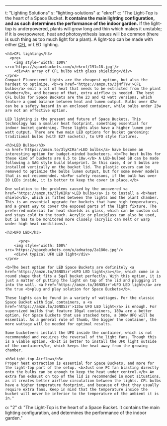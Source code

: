 ---
t: "Lighting Solutions"
s: "lighting-solutions"
a: "ekrof"
c: "The Light-Top is the heart of a Space Bucket. <b>It contains the main lighting configuration, and as such determines the performance of the indoor garden.</b> If the light-top is underpowered, plants will grow long and thin which makes it unstable; if it is overpowered, heat and photosynthesis issues will be common (there is such thing as too much light for a plant). A light-top can be made with either <a href='https://amzn.to/3jMfTYw'>CFL</a> or LED lighting.

    <h3>CFL lighting</h3>
      <pre>
        <img style='width: 100%' src='https://spacebuckets.com/u/ekrof/191c18.jpg'/>
        <div>An array of CFL bulbs with glass shielding</div>
    </pre>
    Compact Fluorescent Lights are the cheapest option, but also the hardest to optimize. <b><a href='https://amzn.to/3jMfTYw'>CFL bulbs</a> emit a lot of heat that needs to be extracted from the plant chamber</b>, and because of that, extra airflow is needed. The best CFL bulbs for Space Buckets are the 23 and 42 watt versions, which feature a good balance between heat and lumen output. Bulbs over 42w can be a safety hazard in an enclosed container, while bulbs under 23w are not an effective option.

    LED lighting is the present and future of Space Buckets. This technology has a smaller heat footprint, something essential for indoor bucket gardening. These lights also have a higher lumen per watt output. There are two main LED options for bucket gardening: traditional bulbs (with E27 sockets), to UFO style fixtures.

    <h3>LED Bulbs</h3>
    <a href='https://amzn.to/3lyKIRa'>LED bulbs</a> have become an interesting option for budget-minded bucketeers. <b>The best bulbs for these kind of buckets are 8.5 to 10w.</b> A LED-bulbed SB can be made following a SAG style build blueprint. In this case, 4 or 5 bulbs are installed vertically on the bucket lid. The plastic covers can be removed to optimize the bulbs lumen output, but for some newer models that is not recommended. <b>For safety reasons, if the bulb has over 20 LEDs inside, it is better to keep the cover in place.</b>

    One solution to the problems caused by the uncovered <a href='https://amzn.to/3lyKIRa'>LED bulbs</a> is to install a <b>heat shield</b>, which is fitted between the lights and the plant chamber. This is an essential upgrade for buckets that have high temperatures, and a great way to cover the exposed parts of the light fixture. The preferred material for heat shields is glass, which can be custom cut and stays cold to the touch. Acrylic or plexiglass can also be used, but is has to be monitored more closely (acrylic can melt or warp under high heat conditions).

    <h3>UFO LED</h3>

          <pre>
        <img style='width: 100%' src='https://spacebuckets.com/u/adnatop/2a180e.jpg'/>
        <div>A typical UFO LED light</div>
    </pre>

    <b>The best option for LED Space Buckets are definitely <a href='https://amzn.to/36NO5zr'>UFO LED light</a></b>, which come in a round shape that fits a 5gal bucket perfectly. With this option, it is just a matter of putting the light on top of the lid and plugging it into the wall. <a href='https://amzn.to/36NO5zr'>UFO LED light</a> are the true <b>plug and play solution for Space Buckets</b>.

    These lights can be found in a variety of wattages. For the classic Space Bucket with 5gal containers, a <a href='https://amzn.to/36NO5zr'>135w UFO LED light</a> is enough. For supersized builds that feature 10gal containers, 180w are a better option. For Space Buckets that use stacked tote, a 300w UFO will be essential. As a general rule of thumb, the bigger the container, the more wattage will be needed for optimal results.

    Some bucketeers install the UFO inside the container, which is not recommended and requires the reversal of the light fans. Though this is a viable option, <b>it is better to install the UFO light outside of the container</b>, which keeps the heat away from the growing chamber.

    <h3>Light-top Airflow</h3>
    Proper heat extraction is essential for Space Buckets, and more for the light-top part of the setup. <b>Just one PC fan blasting directly onto the bulbs can be enough to keep the heat under control.</b> An extra fan exhaust on top of the lid is recommended in most situations, as it creates better airflow circulation between the lights. CFL bulbs have a higher temperature footprint, and because of that they usually require extra fans. Keep in mind that the temperature inside the bucket will never be inferior to the temperature of the ambient it is in."
o: "2"
d: "The Light-Top is the heart of a Space Bucket. It contains the main lighting configuration, and determines the performance of the indoor garden."